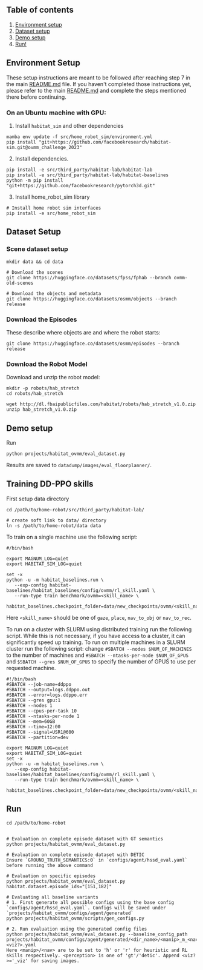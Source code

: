 ## Table of contents
   1. [Environment setup](#environment-setup)
   2. [Dataset setup](#dataset-setup)
   3. [Demo setup](#demo-setup)
   4. [Run!](#run)

## Environment Setup

These setup instructions are meant to be followed after reaching step 7 in the main [README.md](../../README.md) file. If you haven't completed those instructions yet, please refer to the main [README.md](../../README.md) and complete the steps mentioned there before continuing.

### On an Ubuntu machine with GPU:

1. Install `habitat_sim` and other dependencies

```
mamba env update -f src/home_robot_sim/environment.yml
pip install "git+https://github.com/facebookresearch/habitat-sim.git@ovmm_challenge_2023"
```

2. Install dependencies.
```
pip install -e src/third_party/habitat-lab/habitat-lab
pip install -e src/third_party/habitat-lab/habitat-baselines
python -m pip install "git+https://github.com/facebookresearch/pytorch3d.git"
```

3. Install home_robot_sim library
```
# Install home robot sim interfaces
pip install -e src/home_robot_sim
```


## Dataset Setup

### Scene dataset setup 

```
mkdir data && cd data

# Download the scenes
git clone https://huggingface.co/datasets/fpss/fphab --branch ovmm-old-scenes

# Download the objects and metadata
git clone https://huggingface.co/datasets/osmm/objects --branch release
```

### Download the Episodes

These describe where objects are and where the robot starts:
```
git clone https://huggingface.co/datasets/osmm/episodes --branch release
```

### Download the Robot Model

Download and unzip the robot model:
```
mkdir -p robots/hab_stretch
cd robots/hab_stretch

wget http://dl.fbaipublicfiles.com/habitat/robots/hab_stretch_v1.0.zip
unzip hab_stretch_v1.0.zip
```

## Demo setup

Run
```
python projects/habitat_ovmm/eval_dataset.py
```

Results are saved to `datadump/images/eval_floorplanner/`.


## Training DD-PPO skills

First setup data directory
```
cd /path/to/home-robot/src/third_party/habitat-lab/

# create soft link to data/ directory
ln -s /path/to/home-robot/data data
```

To train on a single machine use the following script:
```
#/bin/bash

export MAGNUM_LOG=quiet
export HABITAT_SIM_LOG=quiet

set -x
python -u -m habitat_baselines.run \
   --exp-config habitat-baselines/habitat_baselines/config/ovmm/rl_skill.yaml \
   --run-type train benchmark/ovmm=<skill_name> \
   habitat_baselines.checkpoint_folder=data/new_checkpoints/ovmm/<skill_name>
```
Here `<skill_name>` should be one of `gaze`, `place`, `nav_to_obj` or `nav_to_rec`.

To run on a cluster with SLURM using distributed training run the following script. While this is not necessary, if you have access to a cluster, it can significantly speed up training. To run on multiple machines in a SLURM cluster run the following script: change `#SBATCH --nodes $NUM_OF_MACHINES` to the number of machines and `#SBATCH --ntasks-per-node $NUM_OF_GPUS` and `$SBATCH --gres $NUM_OF_GPUS` to specify the number of GPUS to use per requested machine.

```
#!/bin/bash
#SBATCH --job-name=ddppo
#SBATCH --output=logs.ddppo.out
#SBATCH --error=logs.ddppo.err
#SBATCH --gres gpu:1
#SBATCH --nodes 1
#SBATCH --cpus-per-task 10
#SBATCH --ntasks-per-node 1
#SBATCH --mem=60GB
#SBATCH --time=12:00
#SBATCH --signal=USR1@600
#SBATCH --partition=dev

export MAGNUM_LOG=quiet
export HABITAT_SIM_LOG=quiet
set -x
python -u -m habitat_baselines.run \
   --exp-config habitat-baselines/habitat_baselines/config/ovmm/rl_skill.yaml \
   --run-type train benchmark/ovmm=<skill_name> \
   habitat_baselines.checkpoint_folder=data/new_checkpoints/ovmm/<skill_name>
```


## Run

```
cd /path/to/home-robot


# Evaluation on complete episode dataset with GT semantics
python projects/habitat_ovmm/eval_dataset.py

# Evaluation on complete episode dataset with DETIC
Ensure `GROUND_TRUTH_SEMANTICS:0` in `configs/agent/hssd_eval.yaml` before running the above command

# Evaluation on specific episodes
python projects/habitat_ovmm/eval_dataset.py habitat.dataset.episode_ids="[151,182]"

# Evaluating all baseline variants
# 1. First generate all possible configs using the base config `configs/agent/hssd_eval.yaml`. Configs will be saved under `projects/habitat_ovmm/configs/agent/generated`
python projects/habitat_ovmm/scripts/gen_configs.py

# 2. Run evaluation using the generated config files
python projects/habitat_ovmm/eval_dataset.py --baseline_config_path projects/habitat_ovmm/configs/agent/generated/<dir_name>/<manip>_m_<nav>_n_<perception><viz?>.yaml
Here <manip>/<nav> are to be set to 'h' or 'r' for heuristic and RL skills respectively. <perception> is one of 'gt'/'detic'. Append <viz?>='_viz' for saving images.

```
